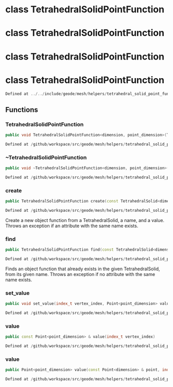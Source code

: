 # class TetrahedralSolidPointFunction

# class TetrahedralSolidPointFunction

# class TetrahedralSolidPointFunction

# class TetrahedralSolidPointFunction

```cpp
Defined at ../../include/geode/mesh/helpers/tetrahedral_solid_point_function.h#39
```

## Functions

### TetrahedralSolidPointFunction

```cpp
public void TetrahedralSolidPointFunction<dimension, point_dimension>(TetrahedralSolidPointFunction<dimension, point_dimension> && other)
```

```cpp
Defined at /github/workspace/src/geode/mesh/helpers/tetrahedral_solid_point_function.cpp#110
```

### ~TetrahedralSolidPointFunction

```cpp
public void ~TetrahedralSolidPointFunction<dimension, point_dimension>()
```

```cpp
Defined at /github/workspace/src/geode/mesh/helpers/tetrahedral_solid_point_function.cpp#138
```

### create

```cpp
public TetrahedralSolidPointFunction create(const TetrahedralSolid<dimension> & solid, string_view function_name, Point<point_dimension> value)
```

```cpp
Defined at /github/workspace/src/geode/mesh/helpers/tetrahedral_solid_point_function.cpp#144
```

 Create a new object function from a TetrahedralSolid, a name, and a value. Throws an exception if an attribute with the same name exists.

### find

```cpp
public TetrahedralSolidPointFunction find(const TetrahedralSolid<dimension> & solid, string_view function_name)
```

```cpp
Defined at /github/workspace/src/geode/mesh/helpers/tetrahedral_solid_point_function.cpp#154
```

 Finds an object function that already exists in the given TetrahedralSolid, from its given name. Throws an exception if no attribute with the same name exists.

### set_value

```cpp
public void set_value(index_t vertex_index, Point<point_dimension> value)
```

```cpp
Defined at /github/workspace/src/geode/mesh/helpers/tetrahedral_solid_point_function.cpp#163
```

### value

```cpp
public const Point<point_dimension> & value(index_t vertex_index)
```

```cpp
Defined at /github/workspace/src/geode/mesh/helpers/tetrahedral_solid_point_function.cpp#170
```

### value

```cpp
public Point<point_dimension> value(const Point<dimension> & point, index_t tetrahedron_id)
```

```cpp
Defined at /github/workspace/src/geode/mesh/helpers/tetrahedral_solid_point_function.cpp#178
```



